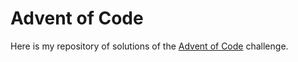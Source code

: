 # Advent of Code

Here is my repository of solutions of the
[Advent of Code](https://adventofcode.com/) challenge.

